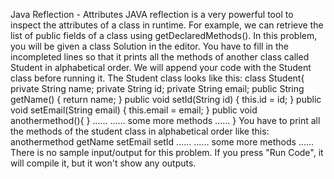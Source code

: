  Java Reflection - Attributes
JAVA reflection is a very powerful tool to inspect the attributes of a class in runtime. For example, 
we can retrieve the list of public fields of a class using getDeclaredMethods().
In this problem, you will be given a class Solution in the editor. You have to fill in the incompleted 
lines so that it prints all the methods of another class called Student in alphabetical order. 
We will append your code with the Student class before running it. The Student class looks like this:
class Student{
    private String name;
    private String id;
    private String email;
    public String getName() {
        return name;
    }
    public void setId(String id) {
        this.id = id;
    }
    public void setEmail(String email) {
        this.email = email;
    }
    public void anothermethod(){  }
    ......
    ......
    some more methods
    ......
 }
You have to print all the methods of the student class in alphabetical order like this:
anothermethod
getName
setEmail
setId
......
......
some more methods
......
There is no sample input/output for this problem. If you press "Run Code", it will compile it, but it won't show any outputs.
